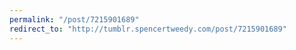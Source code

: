 ```yaml
---
permalink: "/post/7215901689"
redirect_to: "http://tumblr.spencertweedy.com/post/7215901689"
---
```

